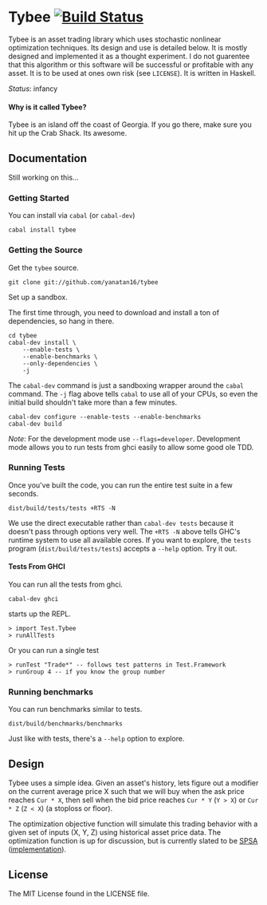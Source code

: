 # Tybee [![Build Status][1]][2]

Tybee is an asset trading library which uses stochastic nonlinear optimization techniques. Its design and use is detailed below. It is mostly designed and implemented it as a thought experiment. I do not guarentee that this algorithm or this software will be successful or profitable with any asset. It is to be used at ones own risk (see `LICENSE`). It is written in Haskell.

_Status_: infancy

#### Why is it called Tybee?

Tybee is an island off the coast of Georgia. If you go there, make sure you hit up the Crab Shack. Its awesome.

## Documentation

Still working on this...

### Getting Started

You can install via `cabal` (or `cabal-dev`)

```
cabal install tybee
```

### Getting the Source

Get the `tybee` source.

    git clone git://github.com/yanatan16/tybee

Set up a sandbox.

The first time through, you need to download and install a ton of
dependencies, so hang in there.

    cd tybee
    cabal-dev install \
        --enable-tests \
        --enable-benchmarks \
        --only-dependencies \
        -j

The `cabal-dev` command is just a sandboxing wrapper around the
`cabal` command.  The `-j` flag above tells `cabal` to use all of your
CPUs, so even the initial build shouldn't take more than a few
minutes.

```
cabal-dev configure --enable-tests --enable-benchmarks
cabal-dev build
```

_Note_: For the development mode use `--flags=developer`. Development mode allows you to run tests from ghci easily to allow some good ole TDD.

### Running Tests

Once you've built the code, you can run the entire test suite in a few
seconds.

```
dist/build/tests/tests +RTS -N
```

We use the direct executable rather than `cabal-dev tests` because it doesn't pass through options very well. The `+RTS -N` above tells GHC's runtime system to use all available cores. If you want to explore, the `tests` program (`dist/build/tests/tests`) accepts a `--help` option. Try it out.


#### Tests From GHCI

You can run all the tests from ghci.

```
cabal-dev ghci
```

starts up the REPL.

```
> import Test.Tybee
> runAllTests
```

Or you can run a single test

```
> runTest "Trade*" -- follows test patterns in Test.Framework
> runGroup 4 -- if you know the group number
```

### Running benchmarks

You can run benchmarks similar to tests.

```
dist/build/benchmarks/benchmarks
```

Just like with tests, there's a `--help` option to explore.

## Design

Tybee uses a simple idea. Given an asset's history, lets figure out a modifier on the current average price X such that we will buy when the ask price reaches `Cur * X`, then sell when the bid price reaches `Cur * Y` (`Y > X`) or `Cur * Z` (`Z < X`) (a stoploss or floor).

The optimization objective function will simulate this trading behavior with a given set of inputs (X, Y, Z) using historical asset price data. The optimization function is up for discussion, but is currently slated to be [SPSA](http://jhuapl.com/SPSA) ([implementation](https://github.com/yanatan16/haskell-spsa)).

## License

The MIT License found in the LICENSE file.

[1]: https://travis-ci.org/yanatan16/tybee.png?branch=master
[2]: http://travis-ci.org/yanatan16/tybee